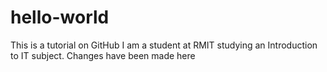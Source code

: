 # hello-world
This is a tutorial on GitHub
I am a student at RMIT studying an Introduction to IT subject.
Changes have been made here
